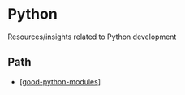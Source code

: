 # Python

Resources/insights related to Python development

## Path

- [[good-python-modules]]


[//begin]: # "Autogenerated link references for markdown compatibility"
[good-python-modules]: Python/good-python-modules "Good Python modules"
[//end]: # "Autogenerated link references"